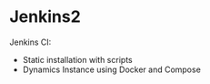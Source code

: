 # Jenkins2
Jenkins CI:
- Static installation with scripts
- Dynamics Instance using Docker and Compose

